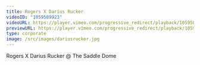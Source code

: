 ```yaml
---
title: Rogers X Darius Rucker
videoID: "1059589923"
videoURL: https://player.vimeo.com/progressive_redirect/playback/1059589923/rendition/1080p/file.mp4?loc=external&signature=aa31bd923efb52fa6fc0d78ff05cf7d5ec3b1ae75c5c2bccec4023f9e2241c38&user_id=222329173
previewURL: https://player.vimeo.com/progressive_redirect/playback/1059589923/rendition/540p/file.mp4?loc=external&signature=a7e19520011e18aef0467a8fe064db09808593b1bddc81a2017d9123f5dad85c&user_id=222329173
type: corporate
image: /src/images/dariusrucker.jpg
---
```

Rogers X Darius Rucker @ The Saddle Dome

